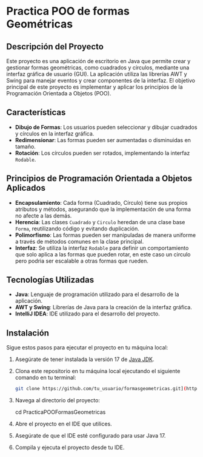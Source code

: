 # Practica POO de formas Geométricas

## Descripción del Proyecto
Este proyecto es una aplicación de escritorio en Java que permite crear y gestionar formas geométricas, como cuadrados y círculos, 
mediante una interfaz gráfica de usuario (GUI). La aplicación utiliza las librerías AWT y Swing para manejar eventos y crear componentes de la interfaz. 
El objetivo principal de este proyecto es implementar y aplicar los principios de la Programación Orientada a Objetos (POO).

## Características

- **Dibujo de Formas**: Los usuarios pueden seleccionar y dibujar cuadrados y círculos en la interfaz gráfica.
- **Redimensionar**: Las formas pueden ser aumentadas o disminuidas en tamaño.
- **Rotación**: Los círculos pueden ser rotados, implementando la interfaz `Rodable`.

## Principios de Programación Orientada a Objetos Aplicados

- **Encapsulamiento**: Cada forma (Cuadrado, Círculo) tiene sus propios atributos y métodos, asegurando que la implementación de una forma no afecte a las demás.
- **Herencia**: Las clases `Cuadrado` y `Circulo` heredan de una clase base `Forma`, reutilizando código y evitando duplicación.
- **Polimorfismo**: Las formas pueden ser manipuladas de manera uniforme a través de métodos comunes en la clase principal.
- **Interfaz**: Se utiliza la interfaz `Rodable` para definir un comportamiento que solo aplica a las formas que pueden rotar, en este caso un circulo
pero podria ser escalable a otras formas que rueden.

## Tecnologías Utilizadas

- **Java**: Lenguaje de programación utilizado para el desarrollo de la aplicación.
- **AWT y Swing**: Librerías de Java para la creación de la interfaz gráfica.
- **IntelliJ IDEA**: IDE utilizado para el desarrollo del proyecto.

## Instalación

Sigue estos pasos para ejecutar el proyecto en tu máquina local:

1. Asegúrate de tener instalada la versión 17 de [Java JDK](https://www.oracle.com/java/technologies/javase-jdk17-downloads.html).
   
2. Clona este repositorio en tu máquina local ejecutando el siguiente comando en tu terminal:
   ```bash
   git clone https://github.com/tu_usuario/formasgeometricas.git](https://github.com/StefiGil/PracticaPOO_FormasGeometricas.git)

3. Navega al directorio del proyecto:
   
   cd PracticaPOOFormasGeometricas
   
5. Abre el proyecto en el IDE que utilices.

6. Asegúrate de que el IDE esté configurado para usar Java 17.

7. Compila y ejecuta el proyecto desde tu IDE.
